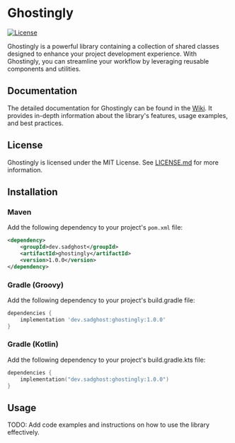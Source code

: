# Ghostingly

[![License](https://img.shields.io/badge/License-MIT-blue.svg)](LICENSE.md)

Ghostingly is a powerful library containing a collection of shared classes designed to enhance your project development experience. With Ghostingly, you can streamline your workflow by leveraging reusable components and utilities.

## Documentation

The detailed documentation for Ghostingly can be found in the [Wiki](link-to-wiki). It provides in-depth information about the library's features, usage examples, and best practices.

## License

Ghostingly is licensed under the MIT License. See [LICENSE.md](LICENSE.md) for more information.

## Installation

### Maven

Add the following dependency to your project's `pom.xml` file:

```xml
<dependency>
    <groupId>dev.sadghost</groupId>
    <artifactId>ghostingly</artifactId>
    <version>1.0.0</version>
</dependency>
```

### Gradle (Groovy)

Add the following dependency to your project's build.gradle file:

```groovy
dependencies {
    implementation 'dev.sadghost:ghostingly:1.0.0'
}
```

### Gradle (Kotlin)

Add the following dependency to your project's build.gradle.kts file:

```kotlin
dependencies {
    implementation("dev.sadghost:ghostingly:1.0.0")
}
```

## Usage

TODO: Add code examples and instructions on how to use the library effectively.

